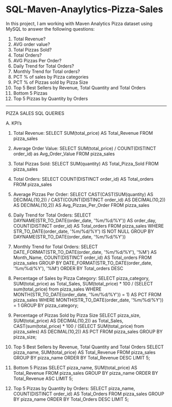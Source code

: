 # SQL-Maven-Anaylytics-Pizza-Sales
In this project, I am working with Maven Analytics Pizza dataset using MySQL to answer the following questions: 

1. Total Revenue?
2. AVG order value?
3. Total Pizzas Sold?
4. Total Orders?
5. AVG Pizzas Per Order?
6. Daily Trend for Total Orders?
7. Monthly Trend for Total orders?
8. PCT % of sales by Pizza categories
9. PCT % of Pizzas sold by Pizza Size
10. Top 5 Best Sellers by Revenue, Total Quantity and Total Orders
11. Bottom 5 Pizzas
12. Top 5 Pizzas by Quantity by Orders

--------------------------------------------------

PIZZA SALES SQL QUERIES

A.	KPI’s

1.	Total Revenue:
SELECT SUM(total_price) AS Total_Revenue FROM pizza_sales





	
2.	Average Order Value:
SELECT SUM(total_price) / COUNT(DISTINCT order_id) as Avg_Order_Value FROM pizza_sales





3.	Total Pizzas Sold:
SELECT SUM(quantity) AS Total_Pizza_Sold FROM pizza_sales






4.	Total Orders:
SELECT COUNT(DISTINCT order_id) AS Total_orders FROM pizza_sales
  





5.	Average Pizzas Per Order:
SELECT CAST(CAST(SUM(quantity) AS DECIMAL(10,2)) / 
CAST(COUNT(DISTINCT order_id) AS DECIMAL(10,2)) AS DECIMAL(10,2)) AS Avg_Pizzas_Per_Order FROM pizza_sales













6.	Daily Trend for Total Orders:
SELECT DAYNAME(STR_TO_DATE(order_date, '%m/%d/%Y')) AS order_day, COUNT(DISTINCT order_id) AS Total_orders
FROM pizza_sales
WHERE STR_TO_DATE(order_date, '%m/%d/%Y') IS NOT NULL
GROUP BY DAYNAME(STR_TO_DATE(order_date, '%m/%d/%Y'))








7.	Monthly Trend for Total Orders:
SELECT DATE_FORMAT(STR_TO_DATE(order_date, '%m/%d/%Y'), '%M') AS Month_Name, COUNT(DISTINCT order_id) AS Total_orders
FROM pizza_sales
GROUP BY DATE_FORMAT(STR_TO_DATE(order_date, '%m/%d/%Y'), '%M')
ORDER BY Total_orders DESC











8.	Percentage of Sales by Pizza Category:
SELECT pizza_category, SUM(total_price) as Total_Sales, SUM(total_price) * 100 / (SELECT sum(total_price) from pizza_sales WHERE MONTH(STR_TO_DATE(order_date, '%m/%d/%Y')) = 1) AS PCT
FROM pizza_sales 
WHERE MONTH(STR_TO_DATE(order_date, '%m/%d/%Y')) = 1
GROUP BY pizza_category;
















9.	Percentage of Pizzas Sold by Pizza Size
SELECT pizza_size, SUM(total_price) AS DECIMAL(10,2)) as Total_Sales, CAST(sum(total_price) * 100 / (SELECT SUM(total_price) from pizza_sales) AS DECIMAL(10,2)) AS PCT
FROM pizza_sales 
GROUP BY pizza_size;








10.	Top 5 Best Sellers by Revenue, Total Quantity and Total Orders
SELECT pizza_name, SUM(total_price) AS Total_Revenue FROM pizza_sales
GROUP BY pizza_name
ORDER BY Total_Revenue DESC
LIMIT 5;








11.	Bottom 5 Pizzas
SELECT pizza_name, SUM(total_price) AS Total_Revenue FROM pizza_sales
GROUP BY pizza_name
ORDER BY Total_Revenue ASC
LIMIT 5;








12.	Top 5 Pizzas by Quantity by Orders:
SELECT pizza_name, COUNT(DISTINCT order_id) AS Total_Orders FROM pizza_sales
GROUP BY pizza_name
ORDER BY Total_Orders DESC
LIMIT 5;

